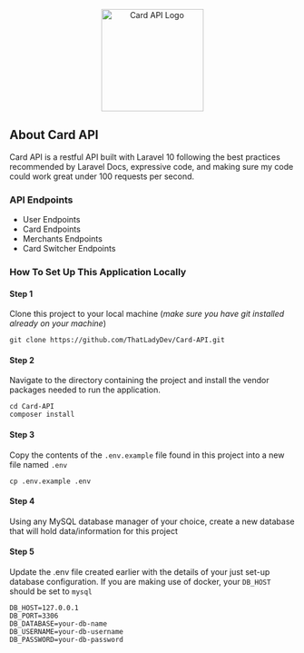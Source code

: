 <p align="center">
    <a href="https://laravel.com" target="_blank">
        <img style="width: 180px" src="https://cdn-icons-png.flaticon.com/512/5502/5502357.png" alt="Card API Logo" />
    </a>
</p>

## About Card API

Card API is a restful API built with Laravel 10 following the best practices recommended by Laravel Docs, expressive code, and making sure my code could work great under 100 requests per second.

### API Endpoints

- User Endpoints
- Card Endpoints
- Merchants Endpoints
- Card Switcher Endpoints

### How To Set Up This Application Locally

#### Step 1

Clone this project to your local machine (_make sure you have git installed already on your machine_)
```
git clone https://github.com/ThatLadyDev/Card-API.git
```

#### Step 2
Navigate to the directory containing the project and install the vendor packages needed to run the application.
``` 
cd Card-API
composer install
```

#### Step 3
Copy the contents of the `.env.example` file found in this project into a new file named `.env`
``` 
cp .env.example .env
```

#### Step 4
Using any MySQL database manager of your choice, create a new database that will hold data/information for this project

#### Step 5
Update the .env file created earlier with the details of your just set-up database configuration.
If you are making use of docker, your `DB_HOST` should be set to `mysql`
``` 
DB_HOST=127.0.0.1
DB_PORT=3306
DB_DATABASE=your-db-name
DB_USERNAME=your-db-username
DB_PASSWORD=your-db-password
```

